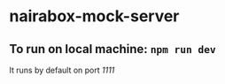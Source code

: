 # nairabox-mock-server

## To run on local machine: `npm run dev`

It runs by default on port _1111_
